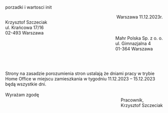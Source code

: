 porzadki i wartosci init
<div style="text-align: right"> Warszawa 11.12.2023r.  </div>

<div style="text-align: left"> Krzysztof Szczeciak</div>
<div style="text-align: left">ul. Krańcowa 17/16</div>
<div style="text-align: left">02-493 Warszawa</div>
<div style="float: right">
	<div style="text-align: left">
	Mahr Polska Sp. z o. o. <br>
	ul. Gimnazjalna 4<br>
	01-364 Warszawa<br>
	</div>
</div>

<br><br><br><br><br>
<div>
Strony na zasadzie porozumienia stron ustalają że dniami pracy w trybie Home Office w miejscu zamieszkania w tygodniu 11.12.2023 – 15.12.2023 będą wszystkie dni.
</div>
<br>

<div style="text-align: left">Wyrażam zgodę</div>
<div style="float: right">
	<div style="text-align: left">
	Pracownik, <br>
	Krzysztof Szczeciak<br>
	</div>
</div>
